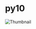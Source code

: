 # py10
![Thumbnail](https://user-images.githubusercontent.com/12674810/171626237-cec0adce-cb16-4a89-ab9b-51c292a11a99.jpg)

